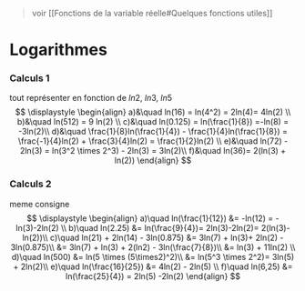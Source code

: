 > voir [[Fonctions de la variable réelle#Quelques fonctions utiles]]

# Logarithmes
### Calculs 1
tout représenter en fonction de $ln2$, $ln3$, $ln5$
$$
\displaystyle
\begin{align}
a)&\quad ln(16) = ln(4^2) = 2ln(4)= 4ln(2) \\
b)&\quad ln(512) = 9 ln(2) \\
c)&\quad ln(0.125) = ln(\frac{1}{8}) =-ln(8) = -3ln(2)\\
d)&\quad \frac{1}{8}ln(\frac{1}{4}) - \frac{1}{4}ln(\frac{1}{8})
= \frac{-1}{4}ln(2) + \frac{3}{4}ln(2) = \frac{1}{2}ln(2) \\
e)&\quad ln(72) - 2ln(3) = ln(3^2 \times 2^3) - 2ln(3) 
= 3ln(2)\\
f)&\quad ln(36)= 2(ln(3) + ln(2))
\end{align}
$$
### Calculs 2
meme consigne
$$
\displaystyle
\begin{align}
a)\quad ln(\frac{1}{12}) &= -ln(12) = -ln(3)-2ln(2) \\
b)\quad ln(2.25) &= ln(\frac{9}{4})= 2ln(3)-2ln(2)= 2(ln(3)-ln(2))\\
c)\quad ln(21) + 2ln(14) - 3ln(0.875) &= 3ln(7) + ln(3)+ 2ln(2) - 3ln(0.875)\\
&= 3ln(7) + ln(3) + 2(ln2) - 3ln(\frac{7}{8})\\
&= ln(3) + 11ln(2) \\
d)\quad ln(500) &= ln(5 \times (5\times2)^2)\\ 
&= ln(5^3 \times 2^2)= 3ln(5) + 2ln(2)\\
e)\quad ln(\frac{16}{25}) &= 4ln(2) - 2ln(5)
\\
f)\quad ln(6,25) &= ln(\frac{25}{4}) = 2ln(5) -2ln(2)
\end{align}
$$